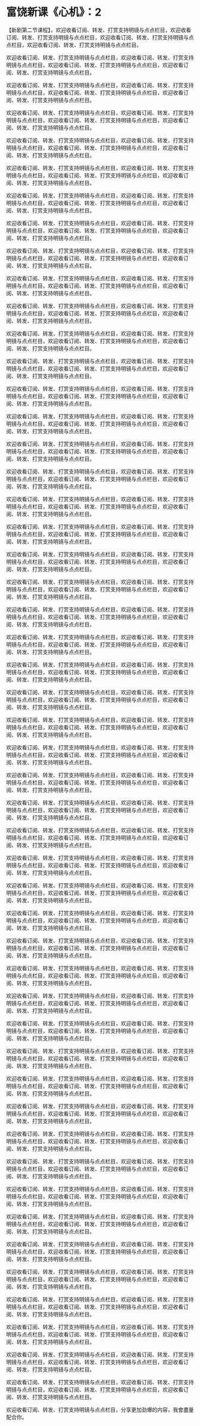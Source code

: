 # 富饶新课《心机》：2

【新剧第二节课程】，欢迎收看订阅、转发、打赏支持明镜与点点栏目，欢迎收看订阅、转发、打赏支持明镜与点点栏目，欢迎收看订阅、转发、打赏支持明镜与点点栏目，欢迎收看订阅、转发、打赏支持明镜与点点栏目。

欢迎收看订阅、转发、打赏支持明镜与点点栏目，欢迎收看订阅、转发、打赏支持明镜与点点栏目，欢迎收看订阅、转发、打赏支持明镜与点点栏目，欢迎收看订阅、转发、打赏支持明镜与点点栏目。

欢迎收看订阅、转发、打赏支持明镜与点点栏目，欢迎收看订阅、转发、打赏支持明镜与点点栏目，欢迎收看订阅、转发、打赏支持明镜与点点栏目，欢迎收看订阅、转发、打赏支持明镜与点点栏目。

欢迎收看订阅、转发、打赏支持明镜与点点栏目，欢迎收看订阅、转发、打赏支持明镜与点点栏目，欢迎收看订阅、转发、打赏支持明镜与点点栏目，欢迎收看订阅、转发、打赏支持明镜与点点栏目。

欢迎收看订阅、转发、打赏支持明镜与点点栏目，欢迎收看订阅、转发、打赏支持明镜与点点栏目，欢迎收看订阅、转发、打赏支持明镜与点点栏目，欢迎收看订阅、转发、打赏支持明镜与点点栏目。

欢迎收看订阅、转发、打赏支持明镜与点点栏目，欢迎收看订阅、转发、打赏支持明镜与点点栏目，欢迎收看订阅、转发、打赏支持明镜与点点栏目，欢迎收看订阅、转发、打赏支持明镜与点点栏目。

欢迎收看订阅、转发、打赏支持明镜与点点栏目，欢迎收看订阅、转发、打赏支持明镜与点点栏目，欢迎收看订阅、转发、打赏支持明镜与点点栏目，欢迎收看订阅、转发、打赏支持明镜与点点栏目。

欢迎收看订阅、转发、打赏支持明镜与点点栏目，欢迎收看订阅、转发、打赏支持明镜与点点栏目，欢迎收看订阅、转发、打赏支持明镜与点点栏目，欢迎收看订阅、转发、打赏支持明镜与点点栏目。

欢迎收看订阅、转发、打赏支持明镜与点点栏目，欢迎收看订阅、转发、打赏支持明镜与点点栏目，欢迎收看订阅、转发、打赏支持明镜与点点栏目，欢迎收看订阅、转发、打赏支持明镜与点点栏目。

欢迎收看订阅、转发、打赏支持明镜与点点栏目，欢迎收看订阅、转发、打赏支持明镜与点点栏目，欢迎收看订阅、转发、打赏支持明镜与点点栏目，欢迎收看订阅、转发、打赏支持明镜与点点栏目。

欢迎收看订阅、转发、打赏支持明镜与点点栏目，欢迎收看订阅、转发、打赏支持明镜与点点栏目，欢迎收看订阅、转发、打赏支持明镜与点点栏目，欢迎收看订阅、转发、打赏支持明镜与点点栏目。

欢迎收看订阅、转发、打赏支持明镜与点点栏目，欢迎收看订阅、转发、打赏支持明镜与点点栏目，欢迎收看订阅、转发、打赏支持明镜与点点栏目，欢迎收看订阅、转发、打赏支持明镜与点点栏目。

欢迎收看订阅、转发、打赏支持明镜与点点栏目，欢迎收看订阅、转发、打赏支持明镜与点点栏目，欢迎收看订阅、转发、打赏支持明镜与点点栏目，欢迎收看订阅、转发、打赏支持明镜与点点栏目。

欢迎收看订阅、转发、打赏支持明镜与点点栏目，欢迎收看订阅、转发、打赏支持明镜与点点栏目，欢迎收看订阅、转发、打赏支持明镜与点点栏目，欢迎收看订阅、转发、打赏支持明镜与点点栏目。

欢迎收看订阅、转发、打赏支持明镜与点点栏目，欢迎收看订阅、转发、打赏支持明镜与点点栏目，欢迎收看订阅、转发、打赏支持明镜与点点栏目，欢迎收看订阅、转发、打赏支持明镜与点点栏目。

欢迎收看订阅、转发、打赏支持明镜与点点栏目，欢迎收看订阅、转发、打赏支持明镜与点点栏目，欢迎收看订阅、转发、打赏支持明镜与点点栏目，欢迎收看订阅、转发、打赏支持明镜与点点栏目。

欢迎收看订阅、转发、打赏支持明镜与点点栏目，欢迎收看订阅、转发、打赏支持明镜与点点栏目，欢迎收看订阅、转发、打赏支持明镜与点点栏目，欢迎收看订阅、转发、打赏支持明镜与点点栏目。

欢迎收看订阅、转发、打赏支持明镜与点点栏目，欢迎收看订阅、转发、打赏支持明镜与点点栏目，欢迎收看订阅、转发、打赏支持明镜与点点栏目，欢迎收看订阅、转发、打赏支持明镜与点点栏目。

欢迎收看订阅、转发、打赏支持明镜与点点栏目，欢迎收看订阅、转发、打赏支持明镜与点点栏目，欢迎收看订阅、转发、打赏支持明镜与点点栏目，欢迎收看订阅、转发、打赏支持明镜与点点栏目。

欢迎收看订阅、转发、打赏支持明镜与点点栏目，欢迎收看订阅、转发、打赏支持明镜与点点栏目，欢迎收看订阅、转发、打赏支持明镜与点点栏目，欢迎收看订阅、转发、打赏支持明镜与点点栏目。

欢迎收看订阅、转发、打赏支持明镜与点点栏目，欢迎收看订阅、转发、打赏支持明镜与点点栏目，欢迎收看订阅、转发、打赏支持明镜与点点栏目，欢迎收看订阅、转发、打赏支持明镜与点点栏目。

欢迎收看订阅、转发、打赏支持明镜与点点栏目，欢迎收看订阅、转发、打赏支持明镜与点点栏目，欢迎收看订阅、转发、打赏支持明镜与点点栏目，欢迎收看订阅、转发、打赏支持明镜与点点栏目。

欢迎收看订阅、转发、打赏支持明镜与点点栏目，欢迎收看订阅、转发、打赏支持明镜与点点栏目，欢迎收看订阅、转发、打赏支持明镜与点点栏目，欢迎收看订阅、转发、打赏支持明镜与点点栏目。

欢迎收看订阅、转发、打赏支持明镜与点点栏目，欢迎收看订阅、转发、打赏支持明镜与点点栏目，欢迎收看订阅、转发、打赏支持明镜与点点栏目，欢迎收看订阅、转发、打赏支持明镜与点点栏目。

欢迎收看订阅、转发、打赏支持明镜与点点栏目，欢迎收看订阅、转发、打赏支持明镜与点点栏目，欢迎收看订阅、转发、打赏支持明镜与点点栏目，欢迎收看订阅、转发、打赏支持明镜与点点栏目。

欢迎收看订阅、转发、打赏支持明镜与点点栏目，欢迎收看订阅、转发、打赏支持明镜与点点栏目，欢迎收看订阅、转发、打赏支持明镜与点点栏目，欢迎收看订阅、转发、打赏支持明镜与点点栏目。

欢迎收看订阅、转发、打赏支持明镜与点点栏目，欢迎收看订阅、转发、打赏支持明镜与点点栏目，欢迎收看订阅、转发、打赏支持明镜与点点栏目，欢迎收看订阅、转发、打赏支持明镜与点点栏目。

欢迎收看订阅、转发、打赏支持明镜与点点栏目，欢迎收看订阅、转发、打赏支持明镜与点点栏目，欢迎收看订阅、转发、打赏支持明镜与点点栏目，欢迎收看订阅、转发、打赏支持明镜与点点栏目。

欢迎收看订阅、转发、打赏支持明镜与点点栏目，欢迎收看订阅、转发、打赏支持明镜与点点栏目，欢迎收看订阅、转发、打赏支持明镜与点点栏目，欢迎收看订阅、转发、打赏支持明镜与点点栏目。

欢迎收看订阅、转发、打赏支持明镜与点点栏目，欢迎收看订阅、转发、打赏支持明镜与点点栏目，欢迎收看订阅、转发、打赏支持明镜与点点栏目，欢迎收看订阅、转发、打赏支持明镜与点点栏目。

欢迎收看订阅、转发、打赏支持明镜与点点栏目，欢迎收看订阅、转发、打赏支持明镜与点点栏目，欢迎收看订阅、转发、打赏支持明镜与点点栏目，欢迎收看订阅、转发、打赏支持明镜与点点栏目。

欢迎收看订阅、转发、打赏支持明镜与点点栏目，欢迎收看订阅、转发、打赏支持明镜与点点栏目，欢迎收看订阅、转发、打赏支持明镜与点点栏目，欢迎收看订阅、转发、打赏支持明镜与点点栏目。

欢迎收看订阅、转发、打赏支持明镜与点点栏目，欢迎收看订阅、转发、打赏支持明镜与点点栏目，欢迎收看订阅、转发、打赏支持明镜与点点栏目，欢迎收看订阅、转发、打赏支持明镜与点点栏目。

欢迎收看订阅、转发、打赏支持明镜与点点栏目，欢迎收看订阅、转发、打赏支持明镜与点点栏目，欢迎收看订阅、转发、打赏支持明镜与点点栏目，欢迎收看订阅、转发、打赏支持明镜与点点栏目。

欢迎收看订阅、转发、打赏支持明镜与点点栏目，欢迎收看订阅、转发、打赏支持明镜与点点栏目，欢迎收看订阅、转发、打赏支持明镜与点点栏目，欢迎收看订阅、转发、打赏支持明镜与点点栏目。

欢迎收看订阅、转发、打赏支持明镜与点点栏目，欢迎收看订阅、转发、打赏支持明镜与点点栏目，欢迎收看订阅、转发、打赏支持明镜与点点栏目，欢迎收看订阅、转发、打赏支持明镜与点点栏目。

欢迎收看订阅、转发、打赏支持明镜与点点栏目，欢迎收看订阅、转发、打赏支持明镜与点点栏目，欢迎收看订阅、转发、打赏支持明镜与点点栏目，欢迎收看订阅、转发、打赏支持明镜与点点栏目。

欢迎收看订阅、转发、打赏支持明镜与点点栏目，欢迎收看订阅、转发、打赏支持明镜与点点栏目，欢迎收看订阅、转发、打赏支持明镜与点点栏目，欢迎收看订阅、转发、打赏支持明镜与点点栏目。

欢迎收看订阅、转发、打赏支持明镜与点点栏目，欢迎收看订阅、转发、打赏支持明镜与点点栏目，欢迎收看订阅、转发、打赏支持明镜与点点栏目，欢迎收看订阅、转发、打赏支持明镜与点点栏目。

欢迎收看订阅、转发、打赏支持明镜与点点栏目，欢迎收看订阅、转发、打赏支持明镜与点点栏目，欢迎收看订阅、转发、打赏支持明镜与点点栏目，欢迎收看订阅、转发、打赏支持明镜与点点栏目。

欢迎收看订阅、转发、打赏支持明镜与点点栏目，欢迎收看订阅、转发、打赏支持明镜与点点栏目，欢迎收看订阅、转发、打赏支持明镜与点点栏目，欢迎收看订阅、转发、打赏支持明镜与点点栏目。

欢迎收看订阅、转发、打赏支持明镜与点点栏目，欢迎收看订阅、转发、打赏支持明镜与点点栏目，欢迎收看订阅、转发、打赏支持明镜与点点栏目，欢迎收看订阅、转发、打赏支持明镜与点点栏目。

欢迎收看订阅、转发、打赏支持明镜与点点栏目，欢迎收看订阅、转发、打赏支持明镜与点点栏目，欢迎收看订阅、转发、打赏支持明镜与点点栏目，欢迎收看订阅、转发、打赏支持明镜与点点栏目。

欢迎收看订阅、转发、打赏支持明镜与点点栏目，欢迎收看订阅、转发、打赏支持明镜与点点栏目，欢迎收看订阅、转发、打赏支持明镜与点点栏目，欢迎收看订阅、转发、打赏支持明镜与点点栏目。

欢迎收看订阅、转发、打赏支持明镜与点点栏目，欢迎收看订阅、转发、打赏支持明镜与点点栏目，欢迎收看订阅、转发、打赏支持明镜与点点栏目，欢迎收看订阅、转发、打赏支持明镜与点点栏目。

欢迎收看订阅、转发、打赏支持明镜与点点栏目，欢迎收看订阅、转发、打赏支持明镜与点点栏目，欢迎收看订阅、转发、打赏支持明镜与点点栏目，欢迎收看订阅、转发、打赏支持明镜与点点栏目。

欢迎收看订阅、转发、打赏支持明镜与点点栏目，欢迎收看订阅、转发、打赏支持明镜与点点栏目，欢迎收看订阅、转发、打赏支持明镜与点点栏目，欢迎收看订阅、转发、打赏支持明镜与点点栏目。

欢迎收看订阅、转发、打赏支持明镜与点点栏目，欢迎收看订阅、转发、打赏支持明镜与点点栏目，欢迎收看订阅、转发、打赏支持明镜与点点栏目，欢迎收看订阅、转发、打赏支持明镜与点点栏目。

欢迎收看订阅、转发、打赏支持明镜与点点栏目，欢迎收看订阅、转发、打赏支持明镜与点点栏目，欢迎收看订阅、转发、打赏支持明镜与点点栏目，欢迎收看订阅、转发、打赏支持明镜与点点栏目。

欢迎收看订阅、转发、打赏支持明镜与点点栏目，欢迎收看订阅、转发、打赏支持明镜与点点栏目，欢迎收看订阅、转发、打赏支持明镜与点点栏目，欢迎收看订阅、转发、打赏支持明镜与点点栏目。

欢迎收看订阅、转发、打赏支持明镜与点点栏目，分享更加劲爆的内容，我會盡量配合你。